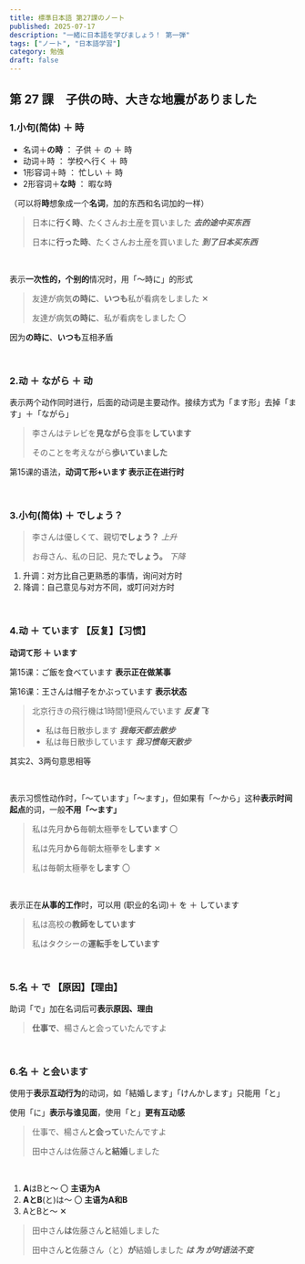 ```yaml
---
title: 標準日本語 第27課のノート
published: 2025-07-17
description: "一緒に日本語を学びましょう！ 第一弾"
tags: ["ノート", "日本語学習"]
category: 勉強
draft: false
---
```




## 第 27 課　子供の時、大きな地震がありました

### 1.小句(简体) ＋ 時

- 名词＋**の時**   ：  子供  ＋  の  ＋  時
- 动词＋時   ：   学校へ行く  ＋  時
- 1形容词＋時    ：    忙しい  ＋  時
- 2形容词＋**な時**    ：    暇な時

（可以将**時**想象成一个**名词**，加的东西和名词加的一样）

> 日本に**行く時**、たくさんお土産を買いました  ***去的途中买东西***
>
> 日本に**行った時**、たくさんお土産を買いました  ***到了日本买东西***

<br>

表示**一次性的，个别的**情况时，用「～時に」的形式

> 友達が病気**の時に**、**いつも**私が看病をしました	✕
>
> 友達が病気**の時に**、私が看病をしました	〇

因为**の時に**、**いつも**互相矛盾

<br>

### 2.动 ＋ ながら ＋ 动

表示两个动作同时进行，后面的动词是主要动作。接续方式为「ます形」去掉「ます」＋「ながら」

> 李さんはテレビを**見ながら**食事を**しています**
>
> そのことを考えながら**歩いていました**

第15课的语法，**动词て形+います  表示正在进行时**

<br>

### 3.小句(简体) ＋ でしょう？

> 李さんは優しくて、親切**でしょう？**	*上升*
>
> お母さん、私の日記、見た**でしょう。**	*下降*

1. 升调：对方比自己更熟悉的事情，询问对方时
2.   降调：自己意见与对方不同，或叮问对方时

 <br>

### 4.动 ＋ ています 【反复】【习惯】

**动词て形 ＋ います** 

第15课：ご飯を食べています	**表示正在做某事**

第16课：王さんは帽子をかぶっています	**表示状态**

> 北京行きの飛行機は1時間1便飛んでいます	***反复飞***
>
> - 私は毎日散歩します	***我每天都去散步***
> - 私は毎日散歩しています	***我习惯每天散步***

其实2、3两句意思相等

<br>

表示习惯性动作时，「～ています」「～ます」，但如果有「～から」这种**表示时间起点**的词，一般**不用「～ます」** 

> 私は先月**から**毎朝太極拳を**しています**	〇
>
> 私は先月**から**毎朝太極拳を**します**	✕
>
> 私は毎朝太極拳を**します**	〇

<br>

表示正在**从事的工作**时，可以用 (职业的名词)＋ を ＋ しています

> 私は高校の**教師をしています**
>
> 私はタクシーの**運転手をしています**

<br>

### 5.名 ＋ で 【原因】【理由】

助词「で」加在名词后可**表示原因、理由**

> **仕事で**、楊さんと会っていたんですよ

<br>

### 6.名 ＋ と会います

使用于**表示互动行为**的动词，如「結婚します」「けんかします」只能用「と」

使用「に」**表示与谁见面**，使用「と」**更有互动感**

> 仕事で、楊さん**と会って**いたんですよ
>
> 田中さんは佐藤さん**と結婚**しました

<br>

1. **A**はBと～	〇	**主语为A**
2. **AとB**(と)は～	〇	**主语为A和B**
3. AとBと～	✕

> 田中さん**は**佐藤さん**と**結婚しました
>
> 田中さん**と**佐藤さん（と）**が**結婚しました	***は 为 が时语法不变***

